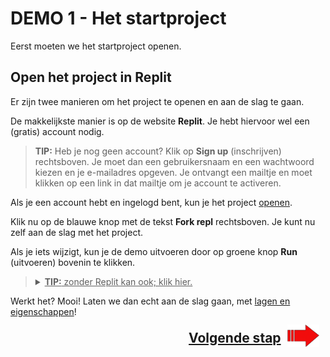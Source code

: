 # DEMO 1 - Het startproject

Eerst moeten we het startproject openen.

## Open het project in Replit

Er zijn twee manieren om het project te openen en aan de slag te gaan.

De makkelijkste manier is op de website **Replit**. Je hebt hiervoor wel een (gratis) account nodig.

> **TIP:** Heb je nog geen account? Klik op **Sign up** (inschrijven) rechtsboven. Je moet dan een gebruikersnaam en een wachtwoord kiezen en je e-mailadres opgeven. Je ontvangt een mailtje en moet klikken op een link in dat mailtje om je account te activeren.

Als je een account hebt en ingelogd bent, kun je het project <a target="_blank" href="https://replit.com/@JanNiestadt/DemoScene#demo.js">openen</a>.

Klik nu op de blauwe knop met de tekst **Fork repl** rechtsboven. Je kunt nu zelf aan de slag met het project.

Als je iets wijzigt, kun je de demo uitvoeren door op groene knop **Run** (uitvoeren) bovenin te klikken.

<blockquote>
<details>
  <summary><u><b>TIP:</b> zonder Replit kan ook; klik hier.</u></summary>
  
Als je geen Replit account kunt of wilt maken, kun je ook in een teksteditor zoals Kladblok of <a target="_blank" href="https://notepad-plus-plus.org/downloads/">Notepad++</a> werken.

<a href='project.zip'>Download</a> het project, pak het zipbestand uit op een handige plaats (bijvoorbeeld het bureaublad) en open <code>index.html</code> in de webbrowser (meestal Chrome). Open <code>demo.js</code> in je editor.

Wijzig de code, sla het bestand op (<kbd>Ctrl+S</kbd>), ga naar de webbrowser en herlaad de pagina (<kbd>F5</kbd>).

Je kunt ook het programma <a target='_blank' href='https://code.visualstudio.com/download'>Visual Studio Code</a> gebruiken, met de <a target='_blank' href='https://marketplace.visualstudio.com/items?itemName=ritwickdey.LiveServer'>Live Server</a> extensie. Vraag aan een mentor hoe dat moet.

</details>
</blockquote>

Werkt het? Mooi! Laten we dan echt aan de slag gaan, met [lagen en eigenschappen](2%20-%20lagen%20en%20eigenschappen.html)!

<p style='font-size: 150%; font-weight: bold; text-align: right;'>
    <a href='./2%20-2%20lagen2%20en2%20eigenschappen.html'>Volgende stap <img style='margin: -0.4em 0.5em; float: right; width: 10%' src='images/arrow.png'></a>
</p>